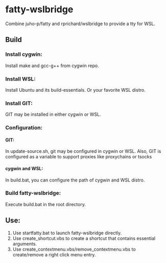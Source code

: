 # fatty-wslbridge
Combine juho-p/fatty and  rprichard/wslbridge to provide a tty for WSL.

## Build

### Install cygwin:
Install make and gcc-g++ from cygwin repo.

### Install WSL:
Install Ubuntu and its build-essentials. Or your favorite WSL distro.

### Install GIT:
GIT may be installed in either cygwin or WSL.

### Configuration:

#### GIT:
In update-source.sh, git may be configured in cygwin or WSL. Also, GIT is configured as a variable to support proxies like proxychains or tsocks

#### cygwin and WSL:
In build.bat, you can configure the path of cygwin and WSL distro.

### Build fatty-wslbridge:
Execute build.bat in the root directory.

## Use:

1. Use startfatty.bat to launch fatty-wslbridge directly.
2. Use create_shortcut.vbs to create a shortcut that contains essential arguments.
3. Use create_contextmenu.vbs/remove_contextmenu.vbs to create/remove a right click menu entry.